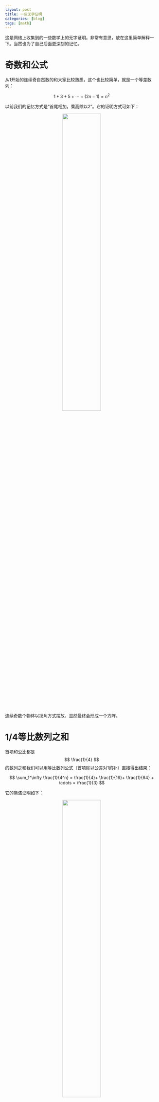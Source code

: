 ```yaml
---
layout: post
title: 一些无字证明
categories: [blog]
tags: [math]
---
```


这是网络上收集到的一些数学上的无字证明。非常有意思，放在这里简单解释一下。当然也为了自己后面更深刻的记忆。

# 奇数和公式

从1开始的连续奇自然数的和大家比较熟悉，这个也比较简单，就是一个等差数列：

$$
1+3+5+\cdots + (2n-1) = n^2
$$

以前我们的记忆方式是“首尾相加，乘高除以2”。它的证明方式可如下：

<div align="center">
<img width="50%" src="/images/post/oddsqure.png">
</div>

连续奇数个物体以拐角方式摆放，显然最终会形成一个方阵。

# 1/4等比数列之和

首项和公比都是
$$
\frac{1}{4}
$$
的数列之和我们可以用等比数列公式（首项除以公差对1的补）直接得出结果：

$$
\sum_1^\infty \frac{1}{4^n} = \frac{1}{4}+ \frac{1}{16}+ \frac{1}{64} + \cdots = \frac{1}{3}
$$

它的简洁证明如下：

<div align="center">
<img width="50%" src="/images/post/comrat.png">
</div>

如果你打算惊呼一声，那我觉得你更应该惊呼下面这个等价证明：

<div align="center">
<img width="50%" src="/images/post/comrat2.png">
</div>

这个是啥意思呢？明白第一个（就是最大的）1/4就容易理解了。图中标出了1/4，为什么它是1/4呢？

还有一个与之类似的证明：

<div align="center">
<img width="50%" src="/images/post/comrat3.png">
</div>

# 自然数平方和的3倍

$$
3(1^2+2^2+3^2+\cdots + n^2)  = (2n+1)(1+2+\cdots + n)
$$

这个公式我是第一次见到。它的无字证明有些神奇：

<div align="center">
<img width="50%" src="/images/post/triplesum.png">
</div>

把每个方阵像奇数和证明的方式一样拐角分层，把同一层的都放一起，最终会形成上图中的阴影部分（中间部分）。这个阴影的下底宽是
$$2n-1$$
，高度是
$$(1+2+\cdots + n)$$
。
然后看图中阴影以外的部分，左右都一样，面积相等，它们都是连续奇数方阵的倒置。最终拼成的大图是个矩形，面积就是
$$
(2n+1)(1+2+\cdots + n)
$$

# 三变量根号不等式

$$
\sqrt{a^2+b^2} + \sqrt{b^2+c^2} + \sqrt{c^2+a^2} \ge
 \sqrt{2}(a+b+c)$$

 这个不等式的证明比较容易理解也：

 <div align="center">
<img width="50%" src="/images/post/mathgte.png">
</div>

# 立方差公式

立方差大家应该比较熟悉：

$$
a^3-b^3 = (a-b)(a^2+ab+b^2)
$$

它的证明非常简单，小学生都能看懂：

<div align="center">
<img width="50%" src="/images/post/threemul.png">
</div>

把这个不规则图像切成三个立方体即可：

<div align="center">
<img width="50%" src="/images/post/threemul2.png">
</div>

# 立方和公式

立方和也比较出名：

$$
1^3+2^3+3^3+\cdots + n^3 = (1+2+3+\cdots+n)^2
$$

它的证明应该也都能看懂：

<div align="center">
<img width="50%" src="/images/post/threesum.png">
</div>

只有一点需要注意就是，奇数项和偶数项的拆分规则不一样。

# 三角函数

下面是三个三角函数的和角或倍角公式，都比较简单，就不细说了。

<div align="center">
<img width="50%" src="/images/post/tanalpha.png">
</div>

<div align="center">
<img width="50%" src="/images/post/tanhalf.png">
</div>

<div align="center">
<img width="80%" src="/images/post/sindouble.png">
</div>